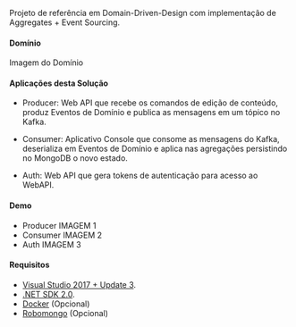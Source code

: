 Projeto de referência em Domain-Driven-Design com implementação de Aggregates + Event Sourcing.

#### Domínio
Imagem do Domínio

#### Aplicações desta Solução
* Producer: Web API que recebe os comandos de edição de conteúdo, produz Eventos de Domínio e publica as mensagens em um tópico no Kafka.
  
* Consumer: Aplicativo Console que consome as mensagens do Kafka, deserializa em Eventos de Domínio e aplica nas agregações persistindo no MongoDB o novo estado.
  
* Auth: Web API que gera tokens de autenticação para acesso ao WebAPI.

#### Demo

* Producer
IMAGEM 1
* Consumer
IMAGEM 2
* Auth
IMAGEM 3

#### Requisitos

* [Visual Studio 2017 + Update 3](https://www.visualstudio.com/en-us/news/releasenotes/vs2017-relnotes).
* [.NET SDK 2.0](https://www.microsoft.com/net/download/core).
* [Docker](https://docs.docker.com/docker-for-windows/install/) (Opcional)
* [Robomongo](https://robomongo.org/) (Opcional)
